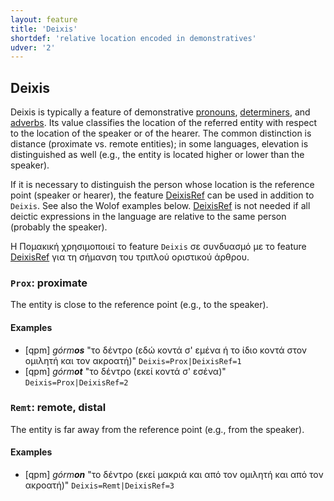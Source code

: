 ```yaml
---
layout: feature
title: 'Deixis'
shortdef: 'relative location encoded in demonstratives'
udver: '2'
---
```


<!-- https://github.com/UniversalDependencies/docs/issues/592 -->
<!-- see also Unimorph -->

## Deixis

Deixis is typically a feature of demonstrative [pronouns](../../u/pos/PRON), [determiners](../../u/pos/DET), and [adverbs](../../u/pos/ADV).
Its value classifies the location of the referred entity with respect to the location of the speaker or of the hearer. The common distinction is distance (proximate vs. remote entities); in some languages, elevation is distinguished as well (e.g., the entity is located higher or lower than the speaker).

If it is necessary to distinguish the person whose location is the reference point (speaker or hearer), the feature [DeixisRef](DeixisRef.html) can be used in addition to `Deixis`. See also the Wolof examples below. [DeixisRef](DeixisRef.html) is not needed if all deictic expressions in the language are relative to the same person (probably the speaker).

Η Πομακική χρησιμοποιεί το feature `Deixis` σε συνδυασμό με το feature [DeixisRef](DeixisRef.html) για τη σήμανση του τριπλού οριστικού άρθρου.

### <a name="Prox">`Prox`</a>: proximate

The entity is close to the reference point (e.g., to the speaker).

#### Examples

* [qpm] _górm<b>os</b>_ "το δέντρο (εδώ κοντά σ' εμένα ή το ίδιο κοντά στον ομιλητή και τον ακροατή)"
`Deixis=Prox|DeixisRef=1`
* [qpm] _górm<b>ot</b>_ "το δέντρο (εκεί κοντά σ' εσένα)"
`Deixis=Prox|DeixisRef=2`


### <a name="Remt">`Remt`</a>: remote, distal

The entity is far away from the reference point (e.g., from the speaker).

#### Examples

* [qpm] _górm<b>on</b>_ "το δέντρο (εκεί μακριά και από τον ομιλητή και από τον ακροατή)"
`Deixis=Remt|DeixisRef=3`
<!-- ΡΙΤΒΑΝ ΠΡΟΣ ΣΤΕΛΛΑ:
Το '|DeixisRef=3' καταργείται από την περίπτωση 'Remt'
Διόρθωσε τα αρχεία σου
-->

<!-- Interlanguage links updated Pá kvě 14 11:08:31 CEST 2021 -->
